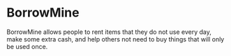# BorrowMine
BorrowMine allows people to rent items that they do not use every day, make some extra cash, and help others not need to buy things that will only be used once.
